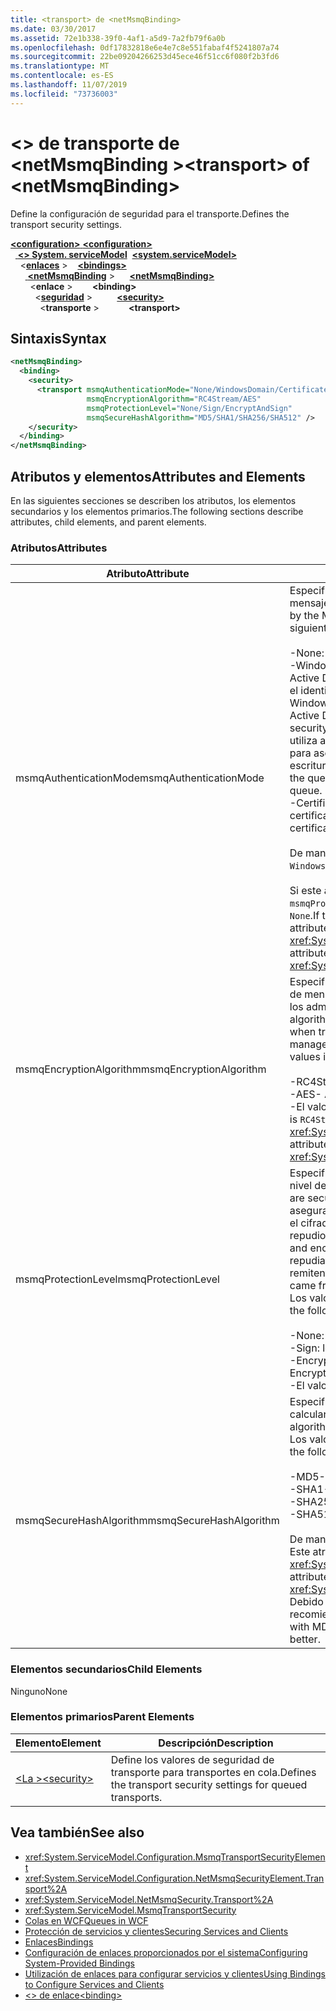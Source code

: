 ```yaml
---
title: <transport> de <netMsmqBinding>
ms.date: 03/30/2017
ms.assetid: 72e1b338-39f0-4af1-a5d9-7a2fb79f6a0b
ms.openlocfilehash: 0df17832818e6e4e7c8e551fabaf4f5241807a74
ms.sourcegitcommit: 22be09204266253d45ece46f51cc6f080f2b3fd6
ms.translationtype: MT
ms.contentlocale: es-ES
ms.lasthandoff: 11/07/2019
ms.locfileid: "73736003"
---
```

# <a name="transport-of-netmsmqbinding"></a><span data-ttu-id="1b417-102">\<> de transporte de \<netMsmqBinding ></span><span class="sxs-lookup"><span data-stu-id="1b417-102">\<transport> of \<netMsmqBinding></span></span>
<span data-ttu-id="1b417-103">Define la configuración de seguridad para el transporte.</span><span class="sxs-lookup"><span data-stu-id="1b417-103">Defines the transport security settings.</span></span>  
  
<span data-ttu-id="1b417-104">[ **\<configuration>** ](../configuration-element.md)</span><span class="sxs-lookup"><span data-stu-id="1b417-104">[**\<configuration>**](../configuration-element.md)</span></span>\
<span data-ttu-id="1b417-105">&nbsp;&nbsp;[ **\<> System. serviceModel**](system-servicemodel.md)</span><span class="sxs-lookup"><span data-stu-id="1b417-105">&nbsp;&nbsp;[**\<system.serviceModel>**](system-servicemodel.md)</span></span>\
<span data-ttu-id="1b417-106">&nbsp;&nbsp;&nbsp;&nbsp;\<[**enlaces**](bindings.md) ></span><span class="sxs-lookup"><span data-stu-id="1b417-106">&nbsp;&nbsp;&nbsp;&nbsp;[**\<bindings>**](bindings.md)</span></span>\
<span data-ttu-id="1b417-107">&nbsp;&nbsp;&nbsp;&nbsp;&nbsp;&nbsp;[ **\<netMsmqBinding**](netmsmqbinding.md) ></span><span class="sxs-lookup"><span data-stu-id="1b417-107">&nbsp;&nbsp;&nbsp;&nbsp;&nbsp;&nbsp;[**\<netMsmqBinding>**](netmsmqbinding.md)</span></span>\
<span data-ttu-id="1b417-108">&nbsp;&nbsp;&nbsp;&nbsp;&nbsp;&nbsp;&nbsp;&nbsp;\<**enlace** ></span><span class="sxs-lookup"><span data-stu-id="1b417-108">&nbsp;&nbsp;&nbsp;&nbsp;&nbsp;&nbsp;&nbsp;&nbsp;**\<binding>**</span></span>\
<span data-ttu-id="1b417-109">&nbsp;&nbsp;&nbsp;&nbsp;&nbsp;&nbsp;&nbsp;&nbsp;&nbsp;&nbsp;\<[**seguridad**](security-of-netmsmqbinding.md) ></span><span class="sxs-lookup"><span data-stu-id="1b417-109">&nbsp;&nbsp;&nbsp;&nbsp;&nbsp;&nbsp;&nbsp;&nbsp;&nbsp;&nbsp;[**\<security>**](security-of-netmsmqbinding.md)</span></span>\
<span data-ttu-id="1b417-110">&nbsp;&nbsp;&nbsp;&nbsp;&nbsp;&nbsp;&nbsp;&nbsp;&nbsp;&nbsp;&nbsp;&nbsp;\<**transporte** ></span><span class="sxs-lookup"><span data-stu-id="1b417-110">&nbsp;&nbsp;&nbsp;&nbsp;&nbsp;&nbsp;&nbsp;&nbsp;&nbsp;&nbsp;&nbsp;&nbsp;**\<transport>**</span></span>  
  
## <a name="syntax"></a><span data-ttu-id="1b417-111">Sintaxis</span><span class="sxs-lookup"><span data-stu-id="1b417-111">Syntax</span></span>  
  
```xml  
<netMsmqBinding>
  <binding>
    <security>
      <transport msmqAuthenticationMode="None/WindowsDomain/Certificate"
                 msmqEncryptionAlgorithm="RC4Stream/AES"
                 msmqProtectionLevel="None/Sign/EncryptAndSign"
                 msmqSecureHashAlgorithm="MD5/SHA1/SHA256/SHA512" />
    </security>
  </binding>
</netMsmqBinding>
```  
  
## <a name="attributes-and-elements"></a><span data-ttu-id="1b417-112">Atributos y elementos</span><span class="sxs-lookup"><span data-stu-id="1b417-112">Attributes and Elements</span></span>  
 <span data-ttu-id="1b417-113">En las siguientes secciones se describen los atributos, los elementos secundarios y los elementos primarios.</span><span class="sxs-lookup"><span data-stu-id="1b417-113">The following sections describe attributes, child elements, and parent elements.</span></span>  
  
### <a name="attributes"></a><span data-ttu-id="1b417-114">Atributos</span><span class="sxs-lookup"><span data-stu-id="1b417-114">Attributes</span></span>  
  
|<span data-ttu-id="1b417-115">Atributo</span><span class="sxs-lookup"><span data-stu-id="1b417-115">Attribute</span></span>|<span data-ttu-id="1b417-116">Descripción</span><span class="sxs-lookup"><span data-stu-id="1b417-116">Description</span></span>|  
|---------------|-----------------|  
|<span data-ttu-id="1b417-117">msmqAuthenticationMode</span><span class="sxs-lookup"><span data-stu-id="1b417-117">msmqAuthenticationMode</span></span>|<span data-ttu-id="1b417-118">Especifica cómo el transporte de MSMQ debe autenticar el mensaje.</span><span class="sxs-lookup"><span data-stu-id="1b417-118">Specifies how the message must be authenticated by the MSMQ transport.</span></span> <span data-ttu-id="1b417-119">Los valores válidos son los siguientes:</span><span class="sxs-lookup"><span data-stu-id="1b417-119">Valid values include the following:</span></span><br /><br /> <span data-ttu-id="1b417-120">-None: sin autenticación.</span><span class="sxs-lookup"><span data-stu-id="1b417-120">-   None: No authentication.</span></span><br /><span data-ttu-id="1b417-121">-WindowsDomain: el mecanismo de autenticación usa Active Directory para recuperar el certificado X. 509 para el identificador de seguridad asociado al mensaje.</span><span class="sxs-lookup"><span data-stu-id="1b417-121">-   WindowsDomain: The authentication mechanism uses Active Directory to retrieve the X.509 certificate for the security identifier associated with the message.</span></span> <span data-ttu-id="1b417-122">Esto se utiliza a continuación para comprobar el ACL de la cola para asegurarse que el usuario tiene el permiso de escritura para la cola.</span><span class="sxs-lookup"><span data-stu-id="1b417-122">This is then used to check the ACL of the queue to ensure the user has write permission for the queue.</span></span><br /><span data-ttu-id="1b417-123">-Certificate: el canal recupera el certificado del almacén de certificados.</span><span class="sxs-lookup"><span data-stu-id="1b417-123">-   Certificate: The channel retrieves the certificate from the certificate store.</span></span><br /><br /> <span data-ttu-id="1b417-124">De manera predeterminada, es `WindowsDomain`.</span><span class="sxs-lookup"><span data-stu-id="1b417-124">The default is `WindowsDomain`.</span></span><br /><br /> <span data-ttu-id="1b417-125">Si este atributo se establece en `None`, el atributo `msmqProtectionLevel` también debe establecerse como `None`.</span><span class="sxs-lookup"><span data-stu-id="1b417-125">If this attribute is set to `None`, the `msmqProtectionLevel` attribute must also be set to `None`.</span></span> <span data-ttu-id="1b417-126">Este atributo es del tipo <xref:System.ServiceModel.MsmqAuthenticationMode>.</span><span class="sxs-lookup"><span data-stu-id="1b417-126">This attribute is of type <xref:System.ServiceModel.MsmqAuthenticationMode></span></span>|  
|<span data-ttu-id="1b417-127">msmqEncryptionAlgorithm</span><span class="sxs-lookup"><span data-stu-id="1b417-127">msmqEncryptionAlgorithm</span></span>|<span data-ttu-id="1b417-128">Especifica el algoritmo que se va a utilizar para el cifrado de mensajes en la conexión al transferir los mensajes entre los administradores de la cola de mensajes.</span><span class="sxs-lookup"><span data-stu-id="1b417-128">Specifies the algorithm to be used for message encryption on the wire when transferring messages between message queue managers.</span></span> <span data-ttu-id="1b417-129">Los valores válidos son los siguientes:</span><span class="sxs-lookup"><span data-stu-id="1b417-129">Valid values include the following:</span></span><br /><br /> <span data-ttu-id="1b417-130">-RC4Stream</span><span class="sxs-lookup"><span data-stu-id="1b417-130">-   RC4Stream</span></span><br /><span data-ttu-id="1b417-131">-AES</span><span class="sxs-lookup"><span data-stu-id="1b417-131">-   AES</span></span><br /><span data-ttu-id="1b417-132">-El valor predeterminado es `RC4Stream`.</span><span class="sxs-lookup"><span data-stu-id="1b417-132">-   The default value is `RC4Stream`.</span></span> <span data-ttu-id="1b417-133">Este atributo es del tipo <xref:System.ServiceModel.MsmqEncryptionAlgorithm>.</span><span class="sxs-lookup"><span data-stu-id="1b417-133">This attribute is of type <xref:System.ServiceModel.MsmqEncryptionAlgorithm>.</span></span>|  
|<span data-ttu-id="1b417-134">msmqProtectionLevel</span><span class="sxs-lookup"><span data-stu-id="1b417-134">msmqProtectionLevel</span></span>|<span data-ttu-id="1b417-135">Especifica la manera en que los mensajes se protegen en el nivel de transporte de MSMQ.</span><span class="sxs-lookup"><span data-stu-id="1b417-135">Specifies the way messages are secured at the level of the MSMQ transport.</span></span> <span data-ttu-id="1b417-136">El cifrado asegura la integridad del mensaje, mientras que la firma y el cifrado aseguran la integridad del mensaje y el no repudio.</span><span class="sxs-lookup"><span data-stu-id="1b417-136">Encryption ensures message integrity, while sign and encrypt ensures both message integrity and non-repudiation.</span></span> <span data-ttu-id="1b417-137">Es decir, el mensaje procedió del remitente y el remitente es quien dice ser.</span><span class="sxs-lookup"><span data-stu-id="1b417-137">That is, the message indeed came from the sender and the sender is who he says he is.</span></span> <span data-ttu-id="1b417-138">Los valores válidos son los siguientes:</span><span class="sxs-lookup"><span data-stu-id="1b417-138">Valid values include the following:</span></span><br /><br /> <span data-ttu-id="1b417-139">-None: sin protección.</span><span class="sxs-lookup"><span data-stu-id="1b417-139">-   None: No protection.</span></span><br /><span data-ttu-id="1b417-140">-Sign: los mensajes se firman.</span><span class="sxs-lookup"><span data-stu-id="1b417-140">-   Sign: Messages are signed.</span></span><br /><span data-ttu-id="1b417-141">-EncryptAndSign: los mensajes se cifran y firman.</span><span class="sxs-lookup"><span data-stu-id="1b417-141">-   EncryptAndSign: Messages are encrypted and signed.</span></span><br /><span data-ttu-id="1b417-142">-El valor predeterminado es `Sign`.</span><span class="sxs-lookup"><span data-stu-id="1b417-142">-   The default is `Sign`.</span></span>|  
|<span data-ttu-id="1b417-143">msmqSecureHashAlgorithm</span><span class="sxs-lookup"><span data-stu-id="1b417-143">msmqSecureHashAlgorithm</span></span>|<span data-ttu-id="1b417-144">Especifica el algoritmo hash que se va a utilizar para calcular la síntesis del mensaje.</span><span class="sxs-lookup"><span data-stu-id="1b417-144">Specifies the hash algorithm to be used for computing the message digest.</span></span> <span data-ttu-id="1b417-145">Los valores válidos son los siguientes:</span><span class="sxs-lookup"><span data-stu-id="1b417-145">Valid values include the following:</span></span><br /><br /> <span data-ttu-id="1b417-146">-MD5</span><span class="sxs-lookup"><span data-stu-id="1b417-146">-   MD5</span></span><br /><span data-ttu-id="1b417-147">-SHA1</span><span class="sxs-lookup"><span data-stu-id="1b417-147">-   SHA1</span></span><br /><span data-ttu-id="1b417-148">-SHA256</span><span class="sxs-lookup"><span data-stu-id="1b417-148">-   SHA256</span></span><br /><span data-ttu-id="1b417-149">-SHA512</span><span class="sxs-lookup"><span data-stu-id="1b417-149">-   SHA512</span></span><br /><br /> <span data-ttu-id="1b417-150">De manera predeterminada, es `SHA1`.</span><span class="sxs-lookup"><span data-stu-id="1b417-150">The default is `SHA1`.</span></span> <span data-ttu-id="1b417-151">Este atributo es del tipo <xref:System.ServiceModel.MsmqSecureHashAlgorithm>.</span><span class="sxs-lookup"><span data-stu-id="1b417-151">This attribute is of type <xref:System.ServiceModel.MsmqSecureHashAlgorithm>.</span></span><br><span data-ttu-id="1b417-152">Debido a problemas de colisión con MD5 y SHA1, Microsoft recomienda SHA256 o superior.</span><span class="sxs-lookup"><span data-stu-id="1b417-152">Due to collision problems with MD5 and SHA1, Microsoft recommends SHA256 or better.</span></span>|  
  
### <a name="child-elements"></a><span data-ttu-id="1b417-153">Elementos secundarios</span><span class="sxs-lookup"><span data-stu-id="1b417-153">Child Elements</span></span>  
 <span data-ttu-id="1b417-154">Ninguno</span><span class="sxs-lookup"><span data-stu-id="1b417-154">None</span></span>  
  
### <a name="parent-elements"></a><span data-ttu-id="1b417-155">Elementos primarios</span><span class="sxs-lookup"><span data-stu-id="1b417-155">Parent Elements</span></span>  
  
|<span data-ttu-id="1b417-156">Elemento</span><span class="sxs-lookup"><span data-stu-id="1b417-156">Element</span></span>|<span data-ttu-id="1b417-157">Descripción</span><span class="sxs-lookup"><span data-stu-id="1b417-157">Description</span></span>|  
|-------------|-----------------|  
|[<span data-ttu-id="1b417-158">\<La ></span><span class="sxs-lookup"><span data-stu-id="1b417-158">\<security></span></span>](security-of-netmsmqbinding.md)|<span data-ttu-id="1b417-159">Define los valores de seguridad de transporte para transportes en cola.</span><span class="sxs-lookup"><span data-stu-id="1b417-159">Defines the transport security settings for queued transports.</span></span>|  
  
## <a name="see-also"></a><span data-ttu-id="1b417-160">Vea también</span><span class="sxs-lookup"><span data-stu-id="1b417-160">See also</span></span>

- <xref:System.ServiceModel.Configuration.MsmqTransportSecurityElement>
- <xref:System.ServiceModel.Configuration.NetMsmqSecurityElement.Transport%2A>
- <xref:System.ServiceModel.NetMsmqSecurity.Transport%2A>
- <xref:System.ServiceModel.MsmqTransportSecurity>
- [<span data-ttu-id="1b417-161">Colas en WCF</span><span class="sxs-lookup"><span data-stu-id="1b417-161">Queues in WCF</span></span>](../../../wcf/feature-details/queues-in-wcf.md)
- [<span data-ttu-id="1b417-162">Protección de servicios y clientes</span><span class="sxs-lookup"><span data-stu-id="1b417-162">Securing Services and Clients</span></span>](../../../wcf/feature-details/securing-services-and-clients.md)
- [<span data-ttu-id="1b417-163">Enlaces</span><span class="sxs-lookup"><span data-stu-id="1b417-163">Bindings</span></span>](../../../wcf/bindings.md)
- [<span data-ttu-id="1b417-164">Configuración de enlaces proporcionados por el sistema</span><span class="sxs-lookup"><span data-stu-id="1b417-164">Configuring System-Provided Bindings</span></span>](../../../wcf/feature-details/configuring-system-provided-bindings.md)
- [<span data-ttu-id="1b417-165">Utilización de enlaces para configurar servicios y clientes</span><span class="sxs-lookup"><span data-stu-id="1b417-165">Using Bindings to Configure Services and Clients</span></span>](../../../wcf/using-bindings-to-configure-services-and-clients.md)
- [<span data-ttu-id="1b417-166">\<> de enlace</span><span class="sxs-lookup"><span data-stu-id="1b417-166">\<binding></span></span>](bindings.md)
